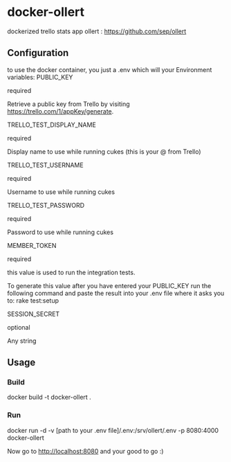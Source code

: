 # docker-ollert
dockerized trello stats app ollert : https://github.com/sep/ollert

## Configuration
to use the docker container, you just a .env which will your Environment variables:
PUBLIC_KEY

required

Retrieve a public key from Trello by visiting https://trello.com/1/appKey/generate.

TRELLO_TEST_DISPLAY_NAME

required

Display name to use while running cukes (this is your @<username> from Trello)

TRELLO_TEST_USERNAME

required

Username to use while running cukes

TRELLO_TEST_PASSWORD

required

Password to use while running cukes

MEMBER_TOKEN

required

this value is used to run the integration tests. 

To generate this value after you have entered your PUBLIC_KEY run the following command and paste the result into your .env file where it asks you to:
	rake test:setup

SESSION_SECRET

optional

Any string

## Usage
### Build
docker build -t docker-ollert .

### Run
 docker run -d -v [path to your .env file]/.env:/srv/ollert/.env -p 8080:4000 docker-ollert

Now go to [http://localhost:8080](http://localhost:8080) and your good to go :)